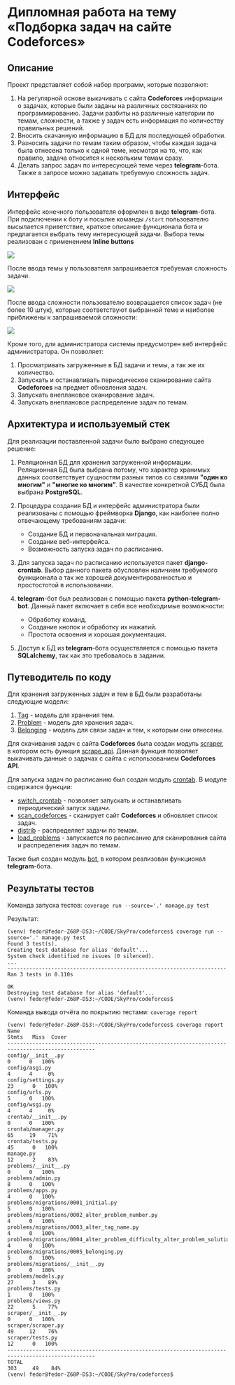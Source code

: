 

# Дипломная работа на тему «Подборка задач на сайте Codeforces»

## Описание

Проект представляет собой набор программ, которые позволяют:
1. На регулярной основе выкачивать с сайта **Codeforces** информации о задачах, которые
   были заданы на различных состязаниях по программированию. Задачи разбиты на различные
   категории по темам, сложности, а также у задач есть информация по количеству правильных решений.
1. Вносить скачанную информацию в БД для последующей обработки.
1. Разносить задачи по темам таким образом, чтобы каждая задача была отнесена только к одной
   теме, несмотря на то, что, как правило, задача относится к нескольким темам сразу.
1. Делать запрос задач по интересующей теме через **telegram**-бота. Также в запросе
   можно задавать требуемую сложность задач.

## Интерфейс

Интерфейс конечного пользователя оформлен в виде **telegram**-бота.
При подключении к боту и посылке команды `/start` пользователю высылается приветствие,
краткое описание функционала бота и предлагается выбрать тему интересующей задачи.
Выбора темы реализован с применением **Inline buttons**

![](pic/IMG001.png)

После ввода темы у пользователя запрашивается требуемая сложность задачи.

![](pic/IMG002.png)

После ввода сложности пользователю возвращается список задач (не более 10 штук),
которые соответствуют выбранной теме и наиболее приближены к запрашиваемой сложности:

![](pic/IMG003.png)

Кроме того, для администратора системы предусмотрен веб интерфейс администратора.
Он позволяет:
1. Просматривать загруженные в БД задачи и темы, а так же их количество.
2. Запускать и останавливать периодическое сканирование сайта **Codeforces** на предмет обновления задач.
3. Запускать внеплановое сканирование задач.
4. Запускать внеплановое распределение задач по темам.

## Архитектура и используемый стек

Для реализации поставленной задачи было выбрано следующее решение:
1. Реляционная БД для хранения загруженной информации. Реляционная БД была выбрана потому,
   что характер хранимых данных соответствует сущностям разных типов со связями **"один ко многим"**
   и **"многие ко многим"**. В качестве конкретной СУБД была выбрана **PostgreSQL**.
2. Процедура создания БД и интерфейс администратора были реализованы с помощью фреймворка **Django**,
   как наиболее полно отвечающему требованиям задачи:
   - Создание БД и первоначальная миграция.
   - Создание веб-интерфейса.
   - Возможность запуска задач по расписанию.
  
1. Для запуска задач по расписанию используется пакет **django-crontab**.
   Выбор данного пакета обусловлен наличием требуемого функционала а так же хорошей
   документированностью и простостотой в использовании.

3. **telegram**-бот был реализован с помощью пакета **python-telegram-bot**.
   Данный пакет включает в себя все необходимые возможности:
   - Обработку команд.
   - Создание кнопок и обработку их нажатий.
   - Простота освоения и хорошая документация.
  
4. Доступ к БД из **telegram**-бота осуществляется с помощью пакета **SQLalchemy**,
   так как это требовалось в задании.

## Путеводитель по коду

Для хранения загруженных задач и тем в БД были разработаны следующие модели:

1. [Tag](https://github.com/fedor-metsger/codeforces/blob/b3ad149efed885f5cae6c8dad59caa72636987b9/problems/models.py#L6C7-L6C10) - модель для хранения тем.
2. [Problem](https://github.com/fedor-metsger/codeforces/blob/b3ad149efed885f5cae6c8dad59caa72636987b9/problems/models.py#L18) - модель для хранения задач.
3. [Belonging](https://github.com/fedor-metsger/codeforces/blob/b3ad149efed885f5cae6c8dad59caa72636987b9/problems/models.py#L34) - модель для связи задач и тем, к которым они отнесены.

Для скачивания задач с сайта **Codeforces** была создан модуль [scraper](https://github.com/fedor-metsger/codeforces/tree/main/scraper),
в котором есть функция [scrape_api](https://github.com/fedor-metsger/codeforces/blob/b3ad149efed885f5cae6c8dad59caa72636987b9/scraper/scraper.py#L93).
Данная функция позволяет выкачивать данные о задачах с сайта с использованием **Codeforces API**.

Для запуска задач по расписанию был создан модуль [crontab](https://github.com/fedor-metsger/codeforces/tree/main/crontab).
В модуле содержатся функции:
- [switch_crontab](https://github.com/fedor-metsger/codeforces/blob/b3ad149efed885f5cae6c8dad59caa72636987b9/crontab/manager.py#L15) -
позволяет запускать и останавливать периодический запуск задачи.
- [scan_codeforces](https://github.com/fedor-metsger/codeforces/blob/b3ad149efed885f5cae6c8dad59caa72636987b9/crontab/manager.py#L51) -
сканирует сайт **Codeforces** и обновляет список задач.
- [distrib](https://github.com/fedor-metsger/codeforces/blob/b3ad149efed885f5cae6c8dad59caa72636987b9/crontab/manager.py#L58) -
распределяет задачи по темам.
- [load_problems](https://github.com/fedor-metsger/codeforces/blob/b3ad149efed885f5cae6c8dad59caa72636987b9/crontab/manager.py#L93) -
запускается по расписанию для сканирования сайта и распределения задач по темам.

Также был создан модуль [bot](https://github.com/fedor-metsger/codeforces/tree/main/bot),
в котором реализован функционал **telegram**-бота.

## Результаты тестов

Команда запуска тестов: `coverage run --source='.' manage.py test`

Результат:
```
(venv) fedor@fedor-Z68P-DS3:~/CODE/SkyPro/codeforces$ coverage run --source='.' manage.py test
Found 3 test(s).
Creating test database for alias 'default'...
System check identified no issues (0 silenced).
...
----------------------------------------------------------------------
Ran 3 tests in 0.110s

OK
Destroying test database for alias 'default'...
(venv) fedor@fedor-Z68P-DS3:~/CODE/SkyPro/codeforces$
```

Команда вывода отчёта по покрытию тестами: `coverage report`
```
(venv) fedor@fedor-Z68P-DS3:~/CODE/SkyPro/codeforces$ coverage report
Name                                                                           Stmts   Miss  Cover
--------------------------------------------------------------------------------------------------
config/__init__.py                                                                 0      0   100%
config/asgi.py                                                                     4      4     0%
config/settings.py                                                                23      0   100%
config/urls.py                                                                     5      0   100%
config/wsgi.py                                                                     4      4     0%
crontab/__init__.py                                                                0      0   100%
crontab/manager.py                                                                65     19    71%
crontab/tests.py                                                                  45      0   100%
manage.py                                                                         12      2    83%
problems/__init__.py                                                               0      0   100%
problems/admin.py                                                                  8      0   100%
problems/apps.py                                                                   4      0   100%
problems/migrations/0001_initial.py                                                5      0   100%
problems/migrations/0002_alter_problem_number.py                                   4      0   100%
problems/migrations/0003_alter_tag_name.py                                         4      0   100%
problems/migrations/0004_alter_problem_difficulty_alter_problem_solutions.py       4      0   100%
problems/migrations/0005_belonging.py                                              5      0   100%
problems/migrations/__init__.py                                                    0      0   100%
problems/models.py                                                                27      3    89%
problems/tests.py                                                                  1      0   100%
problems/views.py                                                                 22      5    77%
scraper/__init__.py                                                                0      0   100%
scraper/scraper.py                                                                49     12    76%
scraper/tests.py                                                                  12      0   100%
--------------------------------------------------------------------------------------------------
TOTAL                                                                            303     49    84%
(venv) fedor@fedor-Z68P-DS3:~/CODE/SkyPro/codeforces$
```
